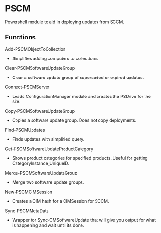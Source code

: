 # PSCM
Powershell module to aid in deploying updates from SCCM.

## Functions
Add-PSCMObjectToCollection
* Simplifies adding computers to collections.

Clear-PSCMSoftwareUpdateGroup
* Clear a software update group of superseded or expired updates.

Connect-PSCMServer
* Loads ConfigurationManager module and creates the PSDrive for the site.

Copy-PSCMSoftwareUpdateGroup
* Copies a software update group. Does not copy deployments.

Find-PSCMUpdates
* Finds updates with simplified query.

Get-PSCMSoftwareUpdateProductCategory
* Shows product categories for specified products. Useful for getting CategoryInstance_UniqueID.

Merge-PSCMSoftwareUpdateGroup
* Merge two software update groups.

New-PSCMCIMSession
* Creates a CIM hash for a CIMSession for SCCM.

Sync-PSCMMetaData
* Wrapper for Sync-CMSoftwareUpdate that will give you output for what is happening and wait until its done.
